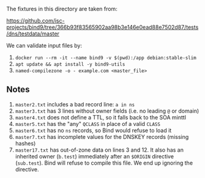 The fixtures in this directory are taken from:

https://github.com/isc-projects/bind9/tree/366b93f83565902aa98b3e146e0ead88e7502d87/tests/dns/testdata/master

We can validate input files by:

1. `docker run --rm -it --name bind9 -v $(pwd):/app debian:stable-slim`
2. `apt update && apt install -y bind9-utils`
3. `named-compilezone -o - example.com <master_file>`

## Notes

1. `master2.txt` includes a bad record line: `a in ns`
2. `master3.txt` has 3 lines without owner fields (i.e. no leading `@` or domain)
3. `master4.txt` does not define a TTL, so it falls back to the SOA minttl
4. `master5.txt` has the "any" `QCLASS` in place of a valid `CLASS`
5. `master6.txt` has no `ns` records, so Bind would refuse to load it
6. `master7.txt` has incomplete values for the DNSKEY records (missing hashes)
7. `master17.txt` has out-of-zone data on lines 3 and 12. It also has an
inherited owner (`b.test`) immediately after an `$ORIGIN` directive (`sub.test`).
Bind will refuse to compile this file. We end up ignoring the directive.
